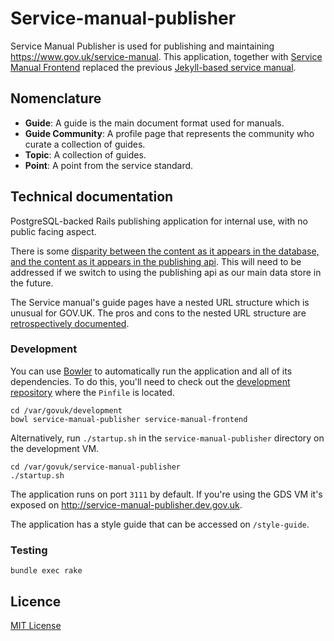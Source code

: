 # Service-manual-publisher

Service Manual Publisher is used for publishing and maintaining https://www.gov.uk/service-manual. This application, together with
[Service Manual Frontend](https://github.com/alphagov/service-manual-frontend)
replaced the previous
[Jekyll-based service manual](https://github.com/alphagov/government-service-design-manual).

## Nomenclature

- **Guide**: A guide is the main document format used for manuals.
- **Guide Community**: A profile page that represents the community who curate a
  collection of guides.
- **Topic**: A collection of guides.
- **Point**: A point from the service standard.

## Technical documentation

PostgreSQL-backed Rails publishing application for internal use, with no
public facing aspect.

There is some [disparity between the content as it appears in the database, and
the content as it appears in the publishing api](doc/arch/002-disparity-between-database-and-publishing-api.md).
This will need to be addressed if we switch to using the publishing api as our
main data store in the future.

The Service manual's guide pages have a nested URL structure which is unusual
for GOV.UK. The pros and cons to the nested URL structure are
[retrospectively documented](doc/arch/001-nested-url-structure.md).

### Development

You can use [Bowler](https://github.com/JordanHatch/bowler) to automatically run
the application and all of its dependencies. To do this, you'll need to check
out the [development repository](https://github.gds/gds/development) where the
`Pinfile` is located.

```
cd /var/govuk/development
bowl service-manual-publisher service-manual-frontend
```

Alternatively, run `./startup.sh` in the `service-manual-publisher` directory on
the development VM.

```
cd /var/govuk/service-manual-publisher
./startup.sh
```

The application runs on port `3111` by default. If you're using the GDS VM it's
exposed on http://service-manual-publisher.dev.gov.uk.

The application has a style guide that can be accessed on `/style-guide`.

### Testing

`bundle exec rake`

## Licence

[MIT License](LICENCE)
